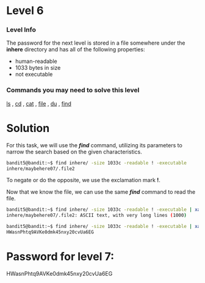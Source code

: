 # Level 6

### Level Info

The password for the next level is stored in a file somewhere under the **inhere** directory and has all of the following properties:

- human-readable
- 1033 bytes in size
- not executable

### Commands you may need to solve this level

[ls](https://man7.org/linux/man-pages/man1/ls.1.html) , [cd](https://man7.org/linux/man-pages/man1/cd.1p.html) , [cat](https://man7.org/linux/man-pages/man1/cat.1.html) , [file](https://man7.org/linux/man-pages/man1/file.1.html) , [du](https://man7.org/linux/man-pages/man1/du.1.html) , [find](https://man7.org/linux/man-pages/man1/find.1.html)

# Solution
For this task, we will use the ***find*** command, utilizing its parameters to narrow the search based on the given characteristics.
```sh
bandit5@bandit:~$ find inhere/ -size 1033c -readable ! -executable
inhere/maybehere07/.file2
```
To negate or do the opposite, we use the exclamation mark **!**.

Now that we know the file, we can use the same ***find*** command to read the file.
```sh
bandit5@bandit:~$ find inhere/ -size 1033c -readable ! -executable | xargs file
inhere/maybehere07/.file2: ASCII text, with very long lines (1000)

bandit5@bandit:~$ find inhere/ -size 1033c -readable ! -executable | xargs cat
HWasnPhtq9AVKe0dmk45nxy20cvUa6EG
```

# Password for level 7:

HWasnPhtq9AVKe0dmk45nxy20cvUa6EG

